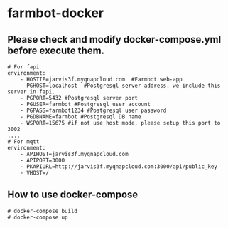 # farmbot-docker

## Please check and modify docker-compose.yml before execute them. ##
```docker
# For fapi
environment:
    - HOSTIP=jarvis3f.myqnapcloud.com  #Farmbot web-app
    - PGHOST=localhost  #Postgresql server address. we include this server in fapi.
    - PGPORT=5432 #Postgresql server port
    - PGUSER=farmbot #Postgresql user account
    - PGPASS=farmbot1234 #Postgresql user password
    - PGDBNAME=farmbot #Postgresql DB name
    - WSPORT=15675 #if not use host mode, please setup this port to 3002
....
# For mqtt
environment:
    - APIHOST=jarvis3f.myqnapcloud.com
    - APIPORT=3000
    - PKAPIURL=http://jarvis3f.myqnapcloud.com:3000/api/public_key
    - VHOST=/

```

## How to use docker-compose
```
# docker-compose build
# docker-compose up
```